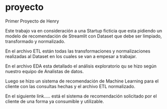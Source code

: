 # proyecto
Primer Proyecto de Henry

Este trabajo va en consideración a una Startup ficticia que esta pidiendo un modelo de recomendación de Streamlit con Dataset que debe ser limpiado, transformado y normalizado.

En el archivo ETL están todas las transformaciones y normalizaciones realizadas al Dataset en los cuales se van a empesar a trabajar.

En el archivo EDA esta detallado el análisis exploratorio qu se hizo según nuestro equipo de Analistas de datos.

Luego se hizo un sistema de recomendación de Machine Learning para el cliente con las consultas hechas y el archivo ETL normalizado.

En el siguiente link..... está el sistema de recomendación solicitado por el cliente de una forma ya consumible y utilizable.
